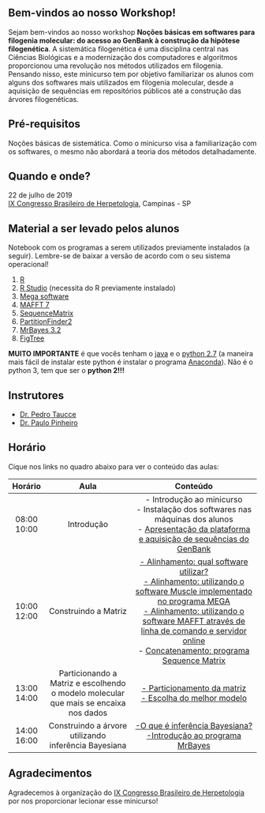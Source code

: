 ## Bem-vindos ao nosso Workshop!

Sejam bem-vindos ao nosso workshop **Noções básicas em softwares para filogenia molecular: do acesso ao GenBank à construção da hipótese
filogenética**. A sistemática filogenética é uma disciplina central nas Ciências Biológicas e a modernização dos computadores e 
algoritmos proporcionou uma revolução nos métodos utilizados em filogenia. Pensando nisso, este minicurso tem por objetivo familiarizar
os alunos com alguns dos softwares mais utilizados em filogenia molecular, desde a aquisição de sequências em repositórios públicos até a
construção das árvores filogenéticas.

## Pré-requisitos

Noções básicas de sistemática. Como o minicurso visa a familiarização com os softwares, o mesmo não abordará a teoria dos métodos
detalhadamente.

## Quando e onde?

22 de julho de 2019<br>
[IX Congresso Brasileiro de Herpetologia](https://9cbh.galoa.com.br/), Campinas - SP

## Material a ser levado pelos alunos

Notebook com os programas a serem utilizados previamente instalados (a seguir). Lembre-se de baixar a versão de acordo com o seu sistema operacional!

1. [R](https://vps.fmvz.usp.br/CRAN/)
2. [R Studio](https://www.rstudio.com/products/rstudio/download/#download) (necessita do R previamente instalado)
3. [Mega software](https://www.megasoftware.net/)
4. [MAFFT 7](https://mafft.cbrc.jp/alignment/software/)
5. [SequenceMatrix](https://github.com/gaurav/taxondna/releases/tag/1.8)
6. [PartitionFinder2](https://github.com/brettc/partitionfinder/releases/tag/v2.1.1)
7. [MrBayes 3.2](http://mrbayes.sourceforge.net/download.php)
8. [FigTree](https://github.com/rambaut/figtree/releases)

**MUITO IMPORTANTE** é que vocês tenham o [java](https://www.java.com/pt_BR/download/) e o [python 2.7](https://www.python.org/downloads/) 
(a maneira mais fácil de instalar este python é instalar o programa [Anaconda](https://www.anaconda.com/download/)). 
Não é o python 3, tem que ser o **python 2!!!**

## Instrutores

- [Dr. Pedro Taucce](http://www.pedrotaucce.org)<br>
- [Dr. Paulo Pinheiro](http://lattes.cnpq.br/8623318349513480)


## Horário

Cique nos links no quadro abaixo para ver o conteúdo das aulas:

|Horário|Aula|Conteúdo|
|:---:|:---:|:---:|
|08:00<br>10:00|Introdução            |- Introdução ao minicurso<br>- Instalação dos softwares nas máquinas dos alunos<br>- [Apresentação da plataforma e aquisição de sequências do GenBank](https://pedrotaucce.github.io/filogenia/genbank_ixcbh)|
|10:00<br>12:00|Construindo a Matriz  |[- Alinhamento: qual software utilizar?<br>- Alinhamento: utilizando o software Muscle implementado no programa MEGA<br>- Alinhamento: utilizando o software MAFFT através de linha de comando e servidor online](https://pedrotaucce.github.io/filogenia/alinhamento_ixcbh)<br>- [Concatenamento: programa Sequence Matrix](https://pedrotaucce.github.io/filogenia/sequencematrix_ixcbh)|
|13:00<br>14:00|Particionando a Matriz e escolhendo <br>o modelo molecular que mais se encaixa nos dados|[- Particionamento da matriz<br>- Escolha do melhor modelo](https://pedrotaucce.github.io/filogenia/selecaodemodelos_ixcbh)|
|14:00<br>16:00|Construindo a árvore utilizando <br> inferência Bayesiana|[-O que é inferência Bayesiana?<br>-Introdução ao programa MrBayes](https://pedrotaucce.github.io/filogenia/bayesiana_ixcbh)


## Agradecimentos

Agradecemos à organização do [IX Congresso Brasileiro de Herpetologia](https://9cbh.galoa.com.br/) por nos proporcionar lecionar esse minicurso!
